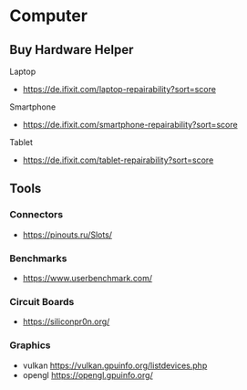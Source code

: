 # Computer

## Buy Hardware Helper

Laptop

- <https://de.ifixit.com/laptop-repairability?sort=score>

Smartphone

- <https://de.ifixit.com/smartphone-repairability?sort=score>

Tablet

- <https://de.ifixit.com/tablet-repairability?sort=score>

## Tools

### Connectors

- <https://pinouts.ru/Slots/>

### Benchmarks

- <https://www.userbenchmark.com/>

### Circuit Boards

- <https://siliconpr0n.org/>

### Graphics

- vulkan <https://vulkan.gpuinfo.org/listdevices.php>
- opengl <https://opengl.gpuinfo.org/>
